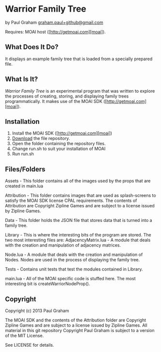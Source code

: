 # Warrior Family Tree #
by Paul Graham 
graham.paul+github@gmail.com

Requires: MOAI host ([http://getmoai.com][moai]).


## What Does It Do? ##

It displays an example family tree that is loaded from a specially prepared file.


## What Is It? ##

*Warrior Family Tree* is an experimental program that was written to explore the processes of creating, storing, and displaying family trees programmatically. It makes use of the MOAI SDK ([http://getmoai.com][moai]).


## Installation ##
 
 1. Install the MOAI SDK ([http://getmoai.com][moai])
 2. [Download][zip] the file repository.
 3. Open the folder containing the repository files.
 4. Change run.sh to suit your installation of MOAI
 5. Run run.sh

## Files/Folders ##

Assets - This folder contains all of the images used by the props that are created in main.lua

Attribution - This folder contains images that are used as splash-screens to satisfy the MOAI SDK license CPAL requirements. The contents of Attribution are Copyright Zipline Games and are subject to a license issued by Zipline Games.

Data - This folder holds the JSON file that stores data that is turned into a family tree. 

Library - This is where the interesting bits of the program are stored. The two most interesting files are:
 AdjacencyMatrix.lua - A module that deals with the creation and manipulation of adjacency matrices.
 
 Node.lua - A module that deals with the creation and manipulation of Nodes. Nodes are used in the process of displaying the family tree.

Tests - Contains unit tests that test the modules contained in Library.

main.lua - All of the MOAI specific code is stuffed here. The most interesting bit is createWarriorNodeProp().



## Copyright ##
Copyright (c) 2013 Paul Graham 

The MOAI SDK and the contents of the Attribution folder are Copyright Zipline Games and are subject to a license issued by Zipline Games. All material in this git repository Copyright Paul Graham is subject to a version of the MIT License.

See LICENSE for details.

[zip]: https://github.com/PaulWGraham/Warrior-Family-Tree/archive/master.zip
[moai]: http://getmoai.com